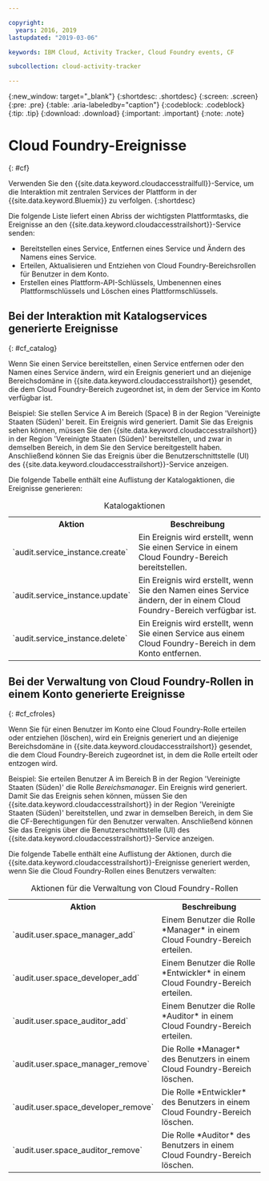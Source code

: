 ```yaml
---

copyright:
  years: 2016, 2019
lastupdated: "2019-03-06"

keywords: IBM Cloud, Activity Tracker, Cloud Foundry events, CF

subcollection: cloud-activity-tracker

---
```


{:new_window: target="_blank"}
{:shortdesc: .shortdesc}
{:screen: .screen}
{:pre: .pre}
{:table: .aria-labeledby="caption"}
{:codeblock: .codeblock}
{:tip: .tip}
{:download: .download}
{:important: .important}
{:note: .note}


# Cloud Foundry-Ereignisse
{: #cf}

Verwenden Sie den {{site.data.keyword.cloudaccesstrailfull}}-Service, um die Interaktion mit zentralen Services der Plattform in der {{site.data.keyword.Bluemix}} zu verfolgen. 
{:shortdesc}


Die folgende Liste liefert einen Abriss der wichtigsten Plattformtasks, die Ereignisse an den {{site.data.keyword.cloudaccesstrailshort}}-Service senden: 

* Bereitstellen eines Service, Entfernen eines Service und Ändern des Namens eines Service.
* Erteilen, Aktualisieren und Entziehen von Cloud Foundry-Bereichsrollen für Benutzer in dem Konto.
* Erstellen eines Plattform-API-Schlüssels, Umbenennen eines Plattformschlüssels und Löschen eines Plattformschlüssels.


## Bei der Interaktion mit Katalogservices generierte Ereignisse
{: #cf_catalog}

Wenn Sie einen Service bereitstellen, einen Service entfernen oder den Namen eines Service ändern, wird ein Ereignis generiert und an diejenige Bereichsdomäne in {{site.data.keyword.cloudaccesstrailshort}} gesendet, die dem Cloud Foundry-Bereich zugeordnet ist, in dem der Service im Konto verfügbar ist. 

Beispiel: Sie stellen Service A im Bereich (Space) B in der Region 'Vereinigte Staaten (Süden)' bereit. Ein Ereignis wird generiert. Damit Sie das Ereignis sehen können, müssen Sie den {{site.data.keyword.cloudaccesstrailshort}} in der Region 'Vereinigte Staaten (Süden)' bereitstellen, und zwar in demselben Bereich, in dem Sie den Service bereitgestellt haben. Anschließend können Sie das Ereignis über die Benutzerschnittstelle (UI) des {{site.data.keyword.cloudaccesstrailshort}}-Service anzeigen.

Die folgende Tabelle enthält eine Auflistung der Katalogaktionen, die Ereignisse generieren:

<table>
  <caption>Katalogaktionen</caption>
  <tr>
    <th>Aktion</th>
	  <th>Beschreibung</th>
  <tr>
  <tr>
    <td>`audit.service_instance.create`</td>
	<td>Ein Ereignis wird erstellt, wenn Sie einen Service in einem Cloud Foundry-Bereich bereitstellen.</td>
  </tr>
  <tr>
    <td>`audit.service_instance.update`</td>
	<td>Ein Ereignis wird erstellt, wenn Sie den Namen eines Service ändern, der in einem Cloud Foundry-Bereich verfügbar ist.</td>
  </tr>
  <tr>
    <td>`audit.service_instance.delete`</td>
	<td>Ein Ereignis wird erstellt, wenn Sie einen Service aus einem Cloud Foundry-Bereich in dem Konto entfernen.</td>
  </tr>
</table>


 	

## Bei der Verwaltung von Cloud Foundry-Rollen in einem Konto generierte Ereignisse
{: #cf_cfroles} 

Wenn Sie für einen Benutzer im Konto eine Cloud Foundry-Rolle erteilen oder entziehen (löschen), wird ein Ereignis generiert und an diejenige Bereichsdomäne in {{site.data.keyword.cloudaccesstrailshort}} gesendet, die dem Cloud Foundry-Bereich zugeordnet ist, in dem die Rolle erteilt oder entzogen wird. 

Beispiel: Sie erteilen Benutzer A im Bereich B in der Region 'Vereinigte Staaten (Süden)' die Rolle *Bereichsmanager*. Ein Ereignis wird generiert. Damit Sie das Ereignis sehen können, müssen Sie den {{site.data.keyword.cloudaccesstrailshort}} in der Region 'Vereinigte Staaten (Süden)' bereitstellen, und zwar in demselben Bereich, in dem Sie die CF-Berechtigungen für den Benutzer verwalten. Anschließend können Sie das Ereignis über die Benutzerschnittstelle (UI) des {{site.data.keyword.cloudaccesstrailshort}}-Service anzeigen.


Die folgende Tabelle enthält eine Auflistung der Aktionen, durch die {{site.data.keyword.cloudaccesstrailshort}}-Ereignisse generiert werden, wenn Sie die Cloud Foundry-Rollen eines Benutzers verwalten:

<table>
  <caption>Aktionen für die Verwaltung von Cloud Foundry-Rollen</caption>
  <tr>
    <th>Aktion</th>
	<th>Beschreibung</th>
  <tr>
  <tr>
    <td>`audit.user.space_manager_add`</td>
	<td>Einem Benutzer die Rolle *Manager* in einem Cloud Foundry-Bereich erteilen.</td>
  </tr>
  <tr>
    <td>`audit.user.space_developer_add`</td>
	<td>Einem Benutzer die Rolle *Entwickler* in einem Cloud Foundry-Bereich erteilen.</td>
  </tr>
  <tr>
    <td>`audit.user.space_auditor_add`</td>
	<td>Einem Benutzer die Rolle *Auditor* in einem Cloud Foundry-Bereich erteilen.</td>
  </tr>
  <tr>
    <td>`audit.user.space_manager_remove`</td>
	<td>Die Rolle *Manager* des Benutzers in einem Cloud Foundry-Bereich löschen.</td>
  </tr>
  <tr>
    <td>`audit.user.space_developer_remove`</td>
	<td>Die Rolle *Entwickler* des Benutzers in einem Cloud Foundry-Bereich löschen.</td>
  </tr>
  <tr>
    <td>`audit.user.space_auditor_remove`</td>
	<td>Die Rolle *Auditor* des Benutzers in einem Cloud Foundry-Bereich löschen.</td>
  </tr>
</table>






	
 	
 	
